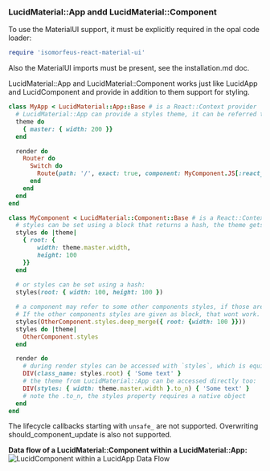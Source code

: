 ### LucidMaterial::App andd LucidMaterial::Component
To use the MaterialUI support, it must be explicitly required in the opal code loader:
```ruby
require 'isomorfeus-react-material-ui'
```
Also the MaterialUI imports must be present, see the installation.md doc.

LucidMaterial::App and LucidMaterial::Component works just like LucidApp and LucidComponent and provide in addition to them
support for styling.
```ruby
class MyApp < LucidMaterial::App::Base # is a React::Context provider
  # LucidMaterial::App can provide a styles theme, it can be referred to by the LucidMaterial::Component styles DSL, see below
  theme do
    { master: { width: 200 }}
  end

  render do
    Router do
      Switch do
        Route(path: '/', exact: true, component: MyComponent.JS[:react_component])
      end
    end
  end
end

class MyComponent < LucidMaterial::Component::Base # is a React::Context Consumer
  # styles can be set using a block that returns a hash, the theme gets passed to the block as hash:
  styles do |theme|
    { root: {
        width: theme.master.width,
        height: 100
    }}
  end
  
  # or styles can be set using a hash:
  styles(root: { width: 100, height: 100 })

  # a component may refer to some other components styles, if those are given as hash.
  # If the other components styles are given as block, that wont work.
  styles(OtherComponent.styles.deep_merge({ root: {width: 100 }}))
  styles do |theme|
    OtherComponent.styles
  end

  render do
    # during render styles can be accessed with `styles`, which is equivalent to the `classes` in the MaterialUI documentation.
    DIV(class_name: styles.root) { 'Some text' }
    # the theme from LucidMaterial::App can be accessed directly too:
    DIV(styles: { width: theme.master.width }.to_n) { 'Some text' }
    # note the .to_n, the styles property requires a native object
  end
end
```

The lifecycle callbacks starting with `unsafe_` are not supported.
Overwriting should_component_update is also not supported.

**Data flow of a LucidMaterial::Component within a LucidMaterial::App:**
![LucidComponent within a LucidApp Data Flow](https://raw.githubusercontent.com/isomorfeus/isomorfeus-react/master/images/data_flow_lucid_component.png)
